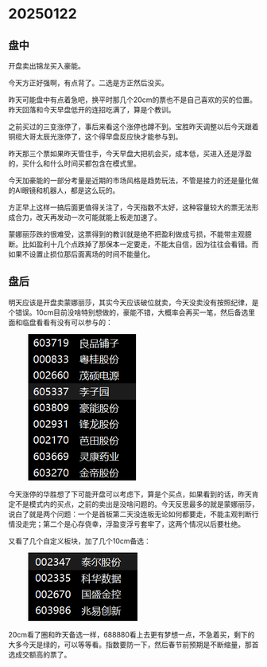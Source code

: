 # 20250122

## 盘中

开盘卖出锦龙买入豪能。

今天方正好强啊，有点背了。二选是方正然后没买。

昨天可能盘中有点着急吧，换平时那几个20cm的票也不是自己喜欢的买的位置。昨天回落和今天早盘低开的连招吃满了，算是个教训。

之前买过的三变涨停了，事后来看这个涨停也蹲不到。宝胜昨天调整以后今天跟着铜缆大哥太辰光涨停了，这个得早盘反应快才能参与到。

昨天那三个票如果昨天管住手，今天早盘大把机会买，成本低，买进入还是浮盈的，买什么和什么时间买都包含在模式里。

今天加豪能的一部分考量是近期的市场风格是趋势玩法，不管是接力的还是量化做的AI眼镜和机器人，都是这么玩的。

方正早上这样一搞后面更值得关注了，今天指数不太好，这种容量较大的票无法形成合力，改天再发动一次可能就能上板走加速了。

蒙娜丽莎跌的很难受，这票得到的教训就是绝不把盈利做成亏损，不能带主观臆断。比如盈利十几个点跌掉了那保本一定要走，不能太自信，因为往往会看错。而如果不设置止损位那后面离场的时间不能量化。

## 盘后

明天应该是开盘卖蒙娜丽莎，其实今天应该破位就卖，今天没卖没有按照纪律，是个错误。10cm目前没啥特别想做的，豪能不错，大概率会再买一笔，然后备选里面和临盘看看有没有可以参与的：



<figure><img src=".gitbook/assets/屏幕截图 2025-01-22 212417.png" alt=""><figcaption></figcaption></figure>

今天涨停的华胜想了下可能开盘可以考虑下，算是个买点，如果看到的话，昨天肯定不是模式内的买点，之前的卖出是没啥问题的。今天反思最多的就是蒙娜丽莎，说白了就是两个问题：一个是首板第二天没连板无论如何都要走，不能主观判断行情没走完；第二个是心存侥幸，浮盈变浮亏套牢了，这两个情况以后要杜绝。

又看了几个自定义板块，加了几个10cm备选：



<figure><img src=".gitbook/assets/屏幕截图 2025-01-22 223649.png" alt=""><figcaption></figcaption></figure>

20cm看了圈和昨天备选一样，688880看上去更有梦想一点，不急着买，剩下的大多今天是绿的，可以等等看。指数要防一下，然后春节前预期是不断缩量，那首选成交额高的票了。
